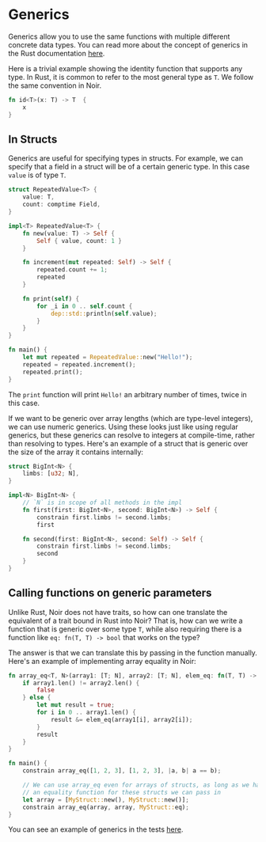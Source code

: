 # Generics

Generics allow you to use the same functions with multiple different concrete data types. You can read more about the concept of generics in the Rust documentation [here](https://doc.rust-lang.org/book/ch10-01-syntax.html).

Here is a trivial example showing the identity function that supports any type. In Rust, it is common to refer to the most general type as `T`. We follow the same convention in Noir.

```rust noplaypen
fn id<T>(x: T) -> T  {
    x
}
```

## In Structs

Generics are useful for specifying types in structs. For example, we can specify that a field in a struct will be of a certain generic type. In this case `value` is of type `T`.

```rust noplaypen
struct RepeatedValue<T> {
    value: T,
    count: comptime Field,
}

impl<T> RepeatedValue<T> {
    fn new(value: T) -> Self {
        Self { value, count: 1 }
    }

    fn increment(mut repeated: Self) -> Self {
        repeated.count += 1;
        repeated
    }

    fn print(self) {
        for _i in 0 .. self.count {
            dep::std::println(self.value);
        }
    }
}

fn main() {
    let mut repeated = RepeatedValue::new("Hello!");
    repeated = repeated.increment();
    repeated.print();
}
```

The `print` function will print `Hello!` an arbitrary number of times, twice in this case.

If we want to be generic over array lengths (which are type-level integers), we can use numeric generics. Using these looks just like using regular generics, but these generics can resolve to integers at compile-time, rather than resolving to types. Here's an example of a struct that is generic over the size of the array it contains internally:

```rust noplaypen
struct BigInt<N> {
    limbs: [u32; N],
}

impl<N> BigInt<N> {
    // `N` is in scope of all methods in the impl
    fn first(first: BigInt<N>, second: BigInt<N>) -> Self {
        constrain first.limbs != second.limbs;
        first

    fn second(first: BigInt<N>, second: Self) -> Self {
        constrain first.limbs != second.limbs;
        second
    }
}
```

## Calling functions on generic parameters

Unlike Rust, Noir does not have traits, so how can one translate the equivalent of a trait bound in Rust into Noir? That is, how can we write a function that is generic over some type `T`, while also requiring there is a function like `eq: fn(T, T) -> bool` that works on the type?

The answer is that we can translate this by passing in the function manually. Here's an example of implementing array equality in Noir:

```rust noplaypen
fn array_eq<T, N>(array1: [T; N], array2: [T; N], elem_eq: fn(T, T) -> bool) -> bool {
    if array1.len() != array2.len() {
        false
    } else {
        let mut result = true;
        for i in 0 .. array1.len() {
            result &= elem_eq(array1[i], array2[i]);
        }
        result
    }
}

fn main() {
    constrain array_eq([1, 2, 3], [1, 2, 3], |a, b| a == b);

    // We can use array_eq even for arrays of structs, as long as we have
    // an equality function for these structs we can pass in
    let array = [MyStruct::new(), MyStruct::new()];
    constrain array_eq(array, array, MyStruct::eq);
}
```

You can see an example of generics in the tests [here](https://github.com/noir-lang/noir/blob/master/crates/nargo/tests/test_data/generics/src/main.nr).
